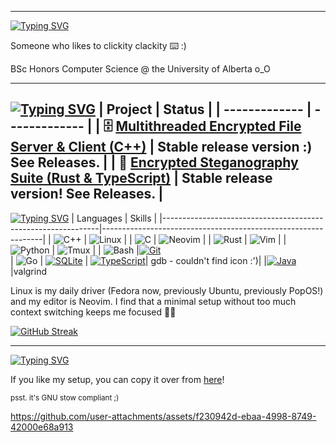 ----------------------------------------
[![Typing SVG](https://readme-typing-svg.demolab.com?font=Cascadia+Code&size=24&pause=120000&color=E06DEA&width=435&lines=whoami)](https://git.io/typing-svg)

Someone who likes to clickity clackity ⌨️ :)

BSc Honors Computer Science @ the University of Alberta o_O

----------------------------------------
[![Typing SVG](https://readme-typing-svg.demolab.com?font=Cascadia+Code&size=24&pause=60000&color=E06DEA&width=435&lines=ls+~%2Fdev)](https://git.io/typing-svg)
| Project  | Status |
| ------------- | ------------- |
| 🗄️ [Multithreaded Encrypted File Server & Client (C++)](https://github.com/Francois-Coleongco/MEFSC)  | Stable release version :) See Releases. |
| 🥷 [Encrypted Steganography Suite (Rust & TypeScript)](https://github.com/Francois-Coleongco/Steganography_Suite)  | Stable release version! See Releases. |
----------------------------------------
[![Typing SVG](https://readme-typing-svg.demolab.com?font=Cascadia+Code&size=24&pause=30000&color=E06DEA&width=435&lines=cat+~%2Ftech)](https://git.io/typing-svg)
| Languages                                                     | Skills                                                         |
|--------------------------------------------------------------|---------------------------------------------------------------|
| ![C++](https://img.shields.io/badge/-C++-blue?logo=c%2B%2B)    | ![Linux](https://img.shields.io/badge/-Linux-FCC624?logo=linux)  |
| ![C](https://img.shields.io/badge/-C-blue?logo=c)             | ![Neovim](https://img.shields.io/badge/-Neovim-57A143?logo=neovim) |
| ![Rust](https://img.shields.io/badge/-Rust-orange?logo=rust)   | ![Vim](https://img.shields.io/badge/-Vim-019733?logo=vim)         |
| ![Python](https://img.shields.io/badge/-Python-blue?logo=python) | ![Tmux](https://img.shields.io/badge/-Tmux-1E4B30?logo=tmux)      |
| ![Bash](https://img.shields.io/badge/-Bash-4EAA25?logo=gnubash) |[![Git](https://img.shields.io/badge/Git-F05032?logo=git&logoColor=fff)](#)                                                        
| ![Go](https://img.shields.io/badge/-Go-00ADD8?logo=go)        |              [![SQLite](https://img.shields.io/badge/SQLite-%2307405e.svg?logo=sqlite&logoColor=white)](#)                                                 |
[![TypeScript](https://img.shields.io/badge/TypeScript-3178C6?logo=typescript&logoColor=fff)](#)| gdb - couldn't find icon :')|	|[![Java](https://img.shields.io/badge/Java-%23ED8B00.svg?logo=openjdk&logoColor=white)](#)|valgrind

Linux is my daily driver (Fedora now, previously Ubuntu, previously PopOS!) and my editor is Neovim. I find that a minimal setup without too much context switching keeps me focused 😶‍🌫️

[![GitHub Streak](https://streak-stats.demolab.com?user=francois-coleongco&theme=catppuccin-mocha&border_radius=9)](https://git.io/streak-stats)

----------------------------------------

[![Typing SVG](https://readme-typing-svg.demolab.com?font=Cascadia+Code&size=24&pause=15000&color=E06DEA&width=435&lines=ls+~%2F.dotfiles)](https://git.io/typing-svg)

If you like my setup, you can copy it over from 
[here](https://github.com/Francois-Coleongco/dotfiles)!

<sub>psst. it's GNU stow compliant ;)</sub>


https://github.com/user-attachments/assets/f230942d-ebaa-4998-8749-42000e68a913



<!--
**Chris-Coleongco/Chris-Coleongco** is a ✨ _special_ ✨ repository because its `README.md` (this file) appears on your GitHub profile.

Here are some ideas to get you started:

- 🔭 I’m currently working on ...
- 🌱 I’m currently learning ...
- 👯 I’m looking to collaborate on ...
- 🤔 I’m looking for help with ...
- 💬 Ask me about ...
- 📫 How to reach me: ...
- 😄 Pronouns: ...
- ⚡ Fun fact: ...
-->

